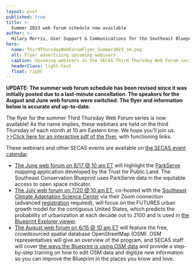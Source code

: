 ```yaml
---
layout: post
published: true
title: >-
  Summer 2023 web forum schedule now available
author: >-
  Hilary Morris, User Support & Communications for the Southeast Blueprint
hero:
  name: ThirdThursdayWebForumFlyer_Summer2023_sm.png
  alt: Flyer advertising upcoming webinars.
  caption: Upcoming webinars in the SECAS Third Thursday Web Forum series. Visit <a href="https://secassoutheast.org/events">the SECAS event calendar</a> for more details and connection information.
  headerClass: light-text
  float: right
---
```

**UPDATE: The summer web forum schedule has been revised since it was initially posted due to a last-minute cancellation. The speakers for the August and June web forums were switched. The flyer and information below is accurate and up-to-date.**

The flyer for the summer Third Thursday Web Forum series is now available! As the name implies, these webinars are held on the third Thursday of each month at 10 am Eastern time. We hope you’ll join us. [>>Click here for an interactive pdf of the flyer](https://secassoutheast.org/pdf/ThirdThursdayWebForumFlyer_Summer2023.pdf), with functioning links.

These webinars and other SECAS events are available on [the SECAS event calendar](https://secassoutheast.org/events).<!--more-->

- [The June web forum on 8/17 @ 10 am ET](https://calendar.google.com/calendar/event?eid=MDBkZnE4a2Rra3RnOTRmbnRmZDVvZHJodDUgc2VjYXNzb3V0aGVhc3RAbQ&ctz=America/New_York) will highlight the [ParkServe](https://www.tpl.org/parkserve) mapping application developed by the Trust for Public Land. The Southeast Conservation Blueprint uses ParkServe data in the equitable access to open space indicator.
- [The July web forum on 7/20 @ 10 am ET](https://calendar.google.com/calendar/event?eid=MmVzdGFuNDJiZ2pxYTZ0bmJjMDB2bG1kYjEgc2VjYXNzb3V0aGVhc3RAbQ&ctz=America/New_York), co-hosted with the [Southeast Climate Adaptation Science Center](https://secasc.ncsu.edu/) via their Zoom connection (advanced [registration](https://ncsu.zoom.us/meeting/register/tJ0qcOCsqz0jHtzuXTirx6gzd6V5_ywE_1j6) required), will focus on the FUTURES urban growth model for the contiguous United States, which predicts the probability of urbanization at each decade out to 2100 and is used in [the Blueprint Explorer viewer](https://blueprint.geoplatform.gov/southeast/).
- [The August web forum on 6/15 @ 10 am ET](https://calendar.google.com/calendar/event?eid=MW5nc201Y3Zyb2ViaDg0YWVmcDR1OGNwaHYgc2VjYXNzb3V0aGVhc3RAbQ&ctz=America/New_York) will feature the free, crowdsourced spatial database OpenStreetMap (OSM). OSM representatives will give an overview of the program, and SECAS staff will cover [the ways the Blueprint is using OSM data](https://secassoutheast.org/2023/05/22/Improve-the-Blueprint-by-mapping-the-places-you-know-and-love-with-OpenStreetMap.html) and provide a step-by-step training on how to edit OSM data and digitize new information so you can improve the Blueprint in the places you know and love.
